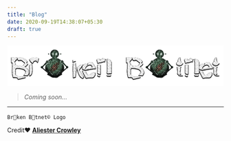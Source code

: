 ```yaml
---
title: "Blog"
date: 2020-09-19T14:38:07+05:30
draft: true
---
```

![rE-Bo0t.bx1](/img/banner.png)
>*Coming soon...*
---
`Br🤖ken B🤖tnet© Logo`

Credit❤️ **[Aliester Crowley](https://www.youtube.com/AliesterCrowley)**